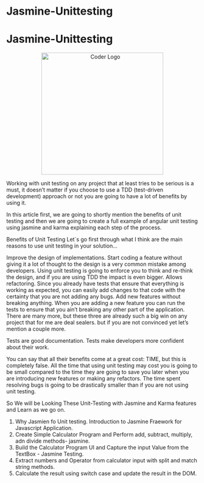 # Jasmine-Unittesting


# Jasmine-Unittesting

<p align="center">
<a  target="blank"><img src="https://i.morioh.com/200922/ea0b5f29.webp" width="320" alt="Coder Logo" /></a>
</p>

Working with unit testing on any project that at least tries to be serious is a must, it doesn’t matter if you choose to use a TDD (test-driven development) approach or not you are going to have a lot of benefits by using it.

In this article first, we are going to shortly mention the benefits of unit testing and then we are going to create a full example of angular unit testing using jasmine and karma explaining each step of the process.

Benefits of Unit Testing
Let´s go first through what I think are the main reasons to use unit testing in your solution…

Improve the design of implementations.
Start coding a feature without giving it a lot of thought to the design is a very common mistake among developers. Using unit testing is going to enforce you to think and re-think the design, and if you are using TDD the impact is even bigger.
Allows refactoring.
Since you already have tests that ensure that everything is working as expected, you can easily add changes to that code with the certainty that you are not adding any bugs.
Add new features without breaking anything.
When you are adding a new feature you can run the tests to ensure that you ain’t breaking any other part of the application.
There are many more, but these three are already such a big win on any project that for me are deal sealers. but if you are not convinced yet let’s mention a couple more.

Tests are good documentation.
Tests make developers more confident about their work.

You can say that all their benefits come at a great cost: TIME, but this is completely false. All the time that using unit testing may cost you is going to be small compared to the time they are going to save you later when you are introducing new features or making any refactors. The time spent resolving bugs is going to be drastically smaller than if you are not using unit testing.


So We will be Looking These Unit-Testing with Jasmine and Karma   features and Learn as we go on.
1. Why Jasmien fo Unit testing. Introduction to Jasmine Fraework for Javascript Application.
2. Create Simple Calculator Program and Perform add, subtract, multiply, adn divide methods- jasmine. 
3. Build the Calculator Program UI and Capture the input Value from the TextBox - Jasmine Testing.
4. Extract numbers and Operator from calculator input with split and match string methods. 
5. Calculate the result using switch case and update the result in the DOM.



